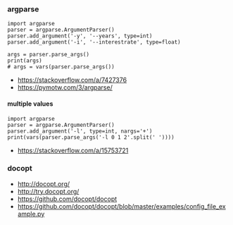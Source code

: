 ### argparse
    import argparse
    parser = argparse.ArgumentParser()
    parser.add_argument('-y', '--years', type=int)
    parser.add_argument('-i', '--interestrate', type=float)
    
    args = parser.parse_args()
    print(args)
    # args = vars(parser.parse_args())

- https://stackoverflow.com/a/7427376
- https://pymotw.com/3/argparse/
   
#### multiple values

    import argparse
    parser = argparse.ArgumentParser()
    parser.add_argument('-l', type=int, nargs='+')
    print(vars(parser.parse_args('-l 0 1 2'.split(' '))))
    
- https://stackoverflow.com/a/15753721

### docopt
- http://docopt.org/
- http://try.docopt.org/
- https://github.com/docopt/docopt
- https://github.com/docopt/docopt/blob/master/examples/config_file_example.py
